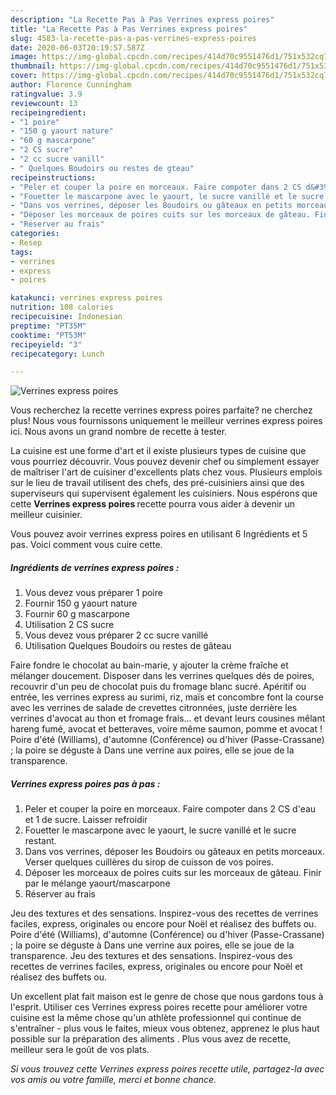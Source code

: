 ```yaml
---
description: "La Recette Pas à Pas Verrines express poires"
title: "La Recette Pas à Pas Verrines express poires"
slug: 4583-la-recette-pas-a-pas-verrines-express-poires
date: 2020-06-03T20:19:57.587Z
image: https://img-global.cpcdn.com/recipes/414d70c9551476d1/751x532cq70/verrines-express-poires-photo-principale-de-la-recette.jpg
thumbnail: https://img-global.cpcdn.com/recipes/414d70c9551476d1/751x532cq70/verrines-express-poires-photo-principale-de-la-recette.jpg
cover: https://img-global.cpcdn.com/recipes/414d70c9551476d1/751x532cq70/verrines-express-poires-photo-principale-de-la-recette.jpg
author: Florence Cunningham
ratingvalue: 3.9
reviewcount: 13
recipeingredient:
- "1 poire"
- "150 g yaourt nature"
- "60 g mascarpone"
- "2 CS sucre"
- "2 cc sucre vanill"
- " Quelques Boudoirs ou restes de gteau"
recipeinstructions:
- "Peler et couper la poire en morceaux. Faire compoter dans 2 CS d&#39;eau et 1 de sucre. Laisser refroidir"
- "Fouetter le mascarpone avec le yaourt, le sucre vanillé et le sucre restant."
- "Dans vos verrines, déposer les Boudoirs ou gâteaux en petits morceaux. Verser quelques cuillères du sirop de cuisson de vos poires."
- "Déposer les morceaux de poires cuits sur les morceaux de gâteau. Finir par le mélange yaourt/mascarpone"
- "Réserver au frais"
categories:
- Resep
tags:
- verrines
- express
- poires

katakunci: verrines express poires 
nutrition: 108 calories
recipecuisine: Indonesian
preptime: "PT35M"
cooktime: "PT53M"
recipeyield: "3"
recipecategory: Lunch

---
```



![Verrines express poires](https://img-global.cpcdn.com/recipes/414d70c9551476d1/751x532cq70/verrines-express-poires-photo-principale-de-la-recette.jpg)

Vous recherchez la recette verrines express poires parfaite? ne cherchez plus! Nous vous fournissons uniquement le meilleur verrines express poires ici. Nous avons un grand nombre de recette à tester.

La cuisine est une forme d'art et il existe plusieurs types de cuisine que vous pourriez découvrir. Vous pouvez devenir chef ou simplement essayer de maîtriser l'art de cuisiner d'excellents plats chez vous. Plusieurs emplois sur le lieu de travail utilisent des chefs, des pré-cuisiniers ainsi que des superviseurs qui supervisent également les cuisiniers. Nous espérons que cette <strong> Verrines express poires </strong> recette pourra vous aider à devenir un meilleur cuisinier.

<!--inarticleads1-->

Vous pouvez avoir verrines express poires en utilisant 6 Ingrédients et 5 pas. Voici comment vous cuire cette.

##### Ingrédients de verrines express poires :

1. Vous devez vous préparer 1 poire
1. Fournir 150 g yaourt nature
1. Fournir 60 g mascarpone
1. Utilisation 2 CS sucre
1. Vous devez vous préparer 2 cc sucre vanillé
1. Utilisation  Quelques Boudoirs ou restes de gâteau


Faire fondre le chocolat au bain-marie, y ajouter la crème fraîche et mélanger doucement. Disposer dans les verrines quelques dés de poires, recouvrir d&#39;un peu de chocolat puis du fromage blanc sucré. Apéritif ou entrée, les verrines express au surimi, riz, maïs et concombre font la course avec les verrines de salade de crevettes citronnées, juste derrière les verrines d&#39;avocat au thon et fromage frais… et devant leurs cousines mêlant hareng fumé, avocat et betteraves, voire même saumon, pomme et avocat ! Poire d&#39;été (Williams), d&#39;automne (Conférence) ou d&#39;hiver (Passe-Crassane) ; la poire se déguste à Dans une verrine aux poires, elle se joue de la transparence. 

<!--inarticleads2-->

##### Verrines express poires pas à pas :

1. Peler et couper la poire en morceaux. Faire compoter dans 2 CS d&#39;eau et 1 de sucre. Laisser refroidir
1. Fouetter le mascarpone avec le yaourt, le sucre vanillé et le sucre restant.
1. Dans vos verrines, déposer les Boudoirs ou gâteaux en petits morceaux. Verser quelques cuillères du sirop de cuisson de vos poires.
1. Déposer les morceaux de poires cuits sur les morceaux de gâteau. Finir par le mélange yaourt/mascarpone
1. Réserver au frais


Jeu des textures et des sensations. Inspirez-vous des recettes de verrines faciles, express, originales ou encore pour Noël et réalisez des buffets ou. Poire d&#39;été (Williams), d&#39;automne (Conférence) ou d&#39;hiver (Passe-Crassane) ; la poire se déguste à Dans une verrine aux poires, elle se joue de la transparence. Jeu des textures et des sensations. Inspirez-vous des recettes de verrines faciles, express, originales ou encore pour Noël et réalisez des buffets ou. 

<!--inarticleads1-->

<p>
Un excellent plat fait maison est le genre de chose que nous gardons tous à l'esprit. Utiliser ces Verrines express poires recette pour améliorer votre cuisine est la même chose qu'un athlète professionnel qui continue de s'entraîner - plus vous le faites, mieux vous obtenez, apprenez le plus haut possible sur la préparation des aliments . Plus vous avez de recette, meilleur sera le goût de vos plats.
</p>

<p>
<i>Si vous trouvez cette Verrines express poires recette utile, partagez-la avec vos amis ou votre famille, merci et bonne chance.</i>
</p>
